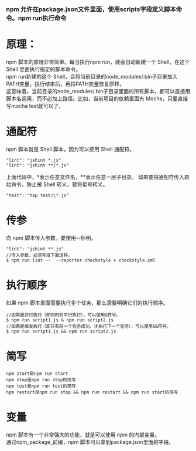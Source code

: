 ### npm 允许在package.json文件里面，使用scripts字段定义脚本命令。npm run执行命令
# 原理：
npm 脚本的原理非常简单。每当执行npm run，就会自动新建一个 Shell，在这个 Shell 里面执行指定的脚本命令。  
npm run新建的这个 Shell，会将当前目录的node_modules/.bin子目录加入PATH变量，执行结束后，再将PATH变量恢复原样。  
这意味着，当前目录的node_modules/.bin子目录里面的所有脚本，都可以直接用脚本名调用，而不必加上路径。比如，当前项目的依赖里面有 Mocha，只要直接写mocha test就可以了。
# 通配符
npm 脚本就是 Shell 脚本，因为可以使用 Shell 通配符。
```
"lint": "jshint *.js"
"lint": "jshint **/*.js"
```
上面代码中，*表示任意文件名，**表示任意一层子目录。
如果要将通配符传入原始命令，防止被 Shell 转义，要将星号转义。
```
"test": "tap test/\*.js"
```
# 传参
向 npm 脚本传入参数，要使用--标明。
```
"lint": "jshint **.js"
//传入参数，必须写成下面这样。
$ npm run lint --  --reporter checkstyle > checkstyle.xml
```
# 执行顺序
如果 npm 脚本里面需要执行多个任务，那么需要明确它们的执行顺序。
```
//如果是并行执行（即同时的平行执行），可以使用&符号。
$ npm run script1.js & npm run script2.js
//如果是继发执行（即只有前一个任务成功，才执行下一个任务），可以使用&&符号。
$ npm run script1.js && npm run script2.js
```
# 简写
```
npm start是npm run start
npm stop是npm run stop的简写
npm test是npm run test的简写
npm restart是npm run stop && npm run restart && npm run start的简写
```
# 变量
npm 脚本有一个非常强大的功能，就是可以使用 npm 的内部变量。  
通过npm_package_前缀，npm 脚本可以拿到package.json里面的字段。



